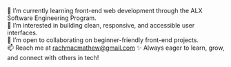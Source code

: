 🌱 I’m currently learning front-end web development through the ALX Software Engineering Program.  
👀 I’m interested in building clean, responsive, and accessible user interfaces.  
💬 I’m open to collaborating on beginner-friendly front-end projects.  
📫 Reach me at rachmacmathew@gmail.com 
✨ Always eager to learn, grow, and connect with others in tech!

<!---
AceSapphire/AceSapphire is a ✨ special ✨ repository because its `README.md` (this file) appears on your GitHub profile.
You can click the Preview link to take a look at your changes.
--->
